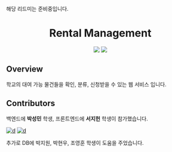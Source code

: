 해당 리드미는 준비중입니다.

<div align="center">

<h1>Rental Management</h1>
<img src="https://img.shields.io/badge/Node.js-339933?style=flat&logo=Node.js&logoColor=white"/> <img src="https://img.shields.io/badge/Docker-2496ED?style=flat&logo=Docker&logoColor=white"/>
</div>

## Overview
학교의 대여 가능 물건들을 확인, 분류, 신청받을 수 있는 웹 서비스 입니다.


## Contributors
백엔드에 <strong>박성민</strong> 학생, 프론트엔드에 <strong>서지헌</strong> 학생이 참가했습니다.

[![d](https://img.shields.io/badge/-박성민-181717?style=for-the-badge&logo=github&logoColor=FFFFFF)](https://github.com/ParkSeungMin1)
[![d](https://img.shields.io/badge/-서지헌-181717?style=for-the-badge&logo=github&logoColor=FFFFFF)](https://github.com/MyCoooi
)

추가로 DB에 박지원, 박현우, 조영훈 학생이 도움을 주었습니다.
